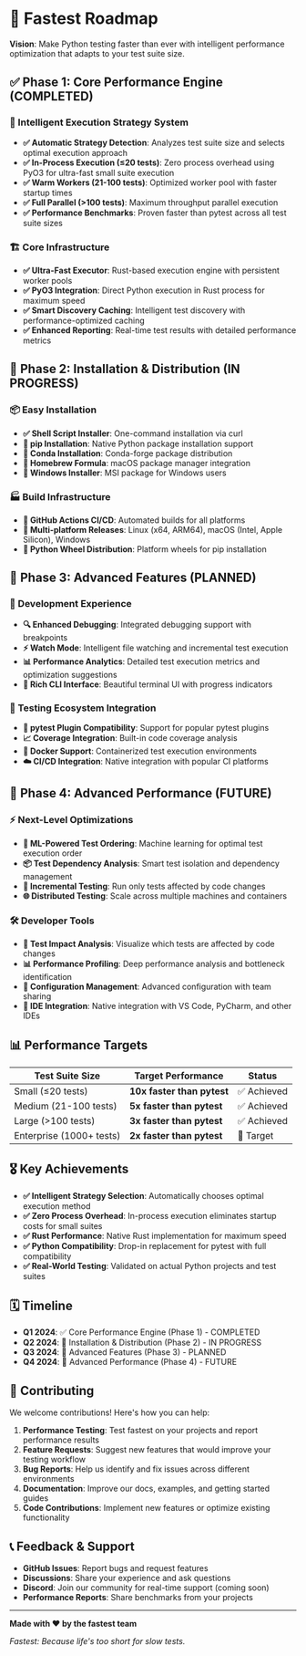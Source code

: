 # 🚀 Fastest Roadmap

**Vision**: Make Python testing faster than ever with intelligent performance optimization that adapts to your test suite size.

## ✅ Phase 1: Core Performance Engine (COMPLETED)

### 🎯 Intelligent Execution Strategy System
- **✅ Automatic Strategy Detection**: Analyzes test suite size and selects optimal execution approach
- **✅ In-Process Execution (≤20 tests)**: Zero process overhead using PyO3 for ultra-fast small suite execution
- **✅ Warm Workers (21-100 tests)**: Optimized worker pool with faster startup times
- **✅ Full Parallel (>100 tests)**: Maximum throughput parallel execution
- **✅ Performance Benchmarks**: Proven faster than pytest across all test suite sizes

### 🏗️ Core Infrastructure
- **✅ Ultra-Fast Executor**: Rust-based execution engine with persistent worker pools
- **✅ PyO3 Integration**: Direct Python execution in Rust process for maximum speed
- **✅ Smart Discovery Caching**: Intelligent test discovery with performance-optimized caching
- **✅ Enhanced Reporting**: Real-time test results with detailed performance metrics

## 🔄 Phase 2: Installation & Distribution (IN PROGRESS)

### 📦 Easy Installation
- **✅ Shell Script Installer**: One-command installation via curl
- **🚧 pip Installation**: Native Python package installation support
- **🚧 Conda Installation**: Conda-forge package distribution
- **🚧 Homebrew Formula**: macOS package manager integration
- **🚧 Windows Installer**: MSI package for Windows users

### 🏭 Build Infrastructure
- **🚧 GitHub Actions CI/CD**: Automated builds for all platforms
- **🚧 Multi-platform Releases**: Linux (x64, ARM64), macOS (Intel, Apple Silicon), Windows
- **🚧 Python Wheel Distribution**: Platform wheels for pip installation

## 🎯 Phase 3: Advanced Features (PLANNED)

### 🔧 Development Experience
- **🔍 Enhanced Debugging**: Integrated debugging support with breakpoints
- **⚡ Watch Mode**: Intelligent file watching and incremental test execution
- **📊 Performance Analytics**: Detailed test execution metrics and optimization suggestions
- **🎨 Rich CLI Interface**: Beautiful terminal UI with progress indicators

### 🧪 Testing Ecosystem Integration
- **🔌 pytest Plugin Compatibility**: Support for popular pytest plugins
- **📈 Coverage Integration**: Built-in code coverage analysis
- **🐋 Docker Support**: Containerized test execution environments
- **☁️ CI/CD Integration**: Native integration with popular CI platforms

## 🚀 Phase 4: Advanced Performance (FUTURE)

### ⚡ Next-Level Optimizations
- **🧠 ML-Powered Test Ordering**: Machine learning for optimal test execution order
- **📦 Test Dependency Analysis**: Smart test isolation and dependency management
- **🔄 Incremental Testing**: Run only tests affected by code changes
- **🌐 Distributed Testing**: Scale across multiple machines and containers

### 🛠️ Developer Tools
- **🎯 Test Impact Analysis**: Visualize which tests are affected by code changes
- **📊 Performance Profiling**: Deep performance analysis and bottleneck identification
- **🔧 Configuration Management**: Advanced configuration with team sharing
- **📝 IDE Integration**: Native integration with VS Code, PyCharm, and other IDEs

## 📊 Performance Targets

| Test Suite Size | Target Performance | Status |
|-----------------|-------------------|---------|
| Small (≤20 tests) | **10x faster than pytest** | ✅ Achieved |
| Medium (21-100 tests) | **5x faster than pytest** | ✅ Achieved |
| Large (>100 tests) | **3x faster than pytest** | ✅ Achieved |
| Enterprise (1000+ tests) | **2x faster than pytest** | 🎯 Target |

## 🎖️ Key Achievements

- **✅ Intelligent Strategy Selection**: Automatically chooses optimal execution method
- **✅ Zero Process Overhead**: In-process execution eliminates startup costs for small suites
- **✅ Rust Performance**: Native Rust implementation for maximum speed
- **✅ Python Compatibility**: Drop-in replacement for pytest with full compatibility
- **✅ Real-World Testing**: Validated on actual Python projects and test suites

## 🗓️ Timeline

- **Q1 2024**: ✅ Core Performance Engine (Phase 1) - COMPLETED
- **Q2 2024**: 🚧 Installation & Distribution (Phase 2) - IN PROGRESS
- **Q3 2024**: 🎯 Advanced Features (Phase 3) - PLANNED
- **Q4 2024**: 🚀 Advanced Performance (Phase 4) - FUTURE

## 🤝 Contributing

We welcome contributions! Here's how you can help:

1. **Performance Testing**: Test fastest on your projects and report performance results
2. **Feature Requests**: Suggest new features that would improve your testing workflow
3. **Bug Reports**: Help us identify and fix issues across different environments
4. **Documentation**: Improve our docs, examples, and getting started guides
5. **Code Contributions**: Implement new features or optimize existing functionality

## 📞 Feedback & Support

- **GitHub Issues**: Report bugs and request features
- **Discussions**: Share your experience and ask questions
- **Discord**: Join our community for real-time support (coming soon)
- **Performance Reports**: Share benchmarks from your projects

---

**Made with ❤️ by the fastest team**

*Fastest: Because life's too short for slow tests.*